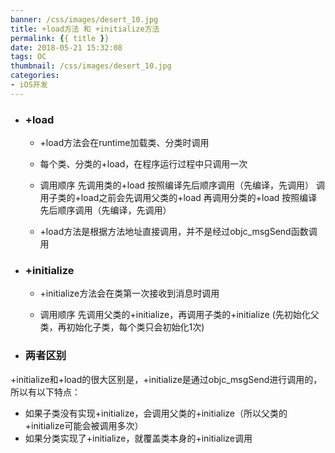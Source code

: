 ```yaml
---
banner: /css/images/desert_10.jpg
title: +load方法 和 +initialize方法
permalink: {{ title }}
date: 2018-05-21 15:32:08
tags: OC
thumbnail: /css/images/desert_10.jpg
categories:
- iOS开发
---
```


- ### +load

    - +load方法会在runtime加载类、分类时调用

    - 每个类、分类的+load，在程序运行过程中只调用一次

    - 调用顺序
先调用类的+load
按照编译先后顺序调用（先编译，先调用）
调用子类的+load之前会先调用父类的+load
再调用分类的+load
按照编译先后顺序调用（先编译，先调用）

   - +load方法是根据方法地址直接调用，并不是经过objc_msgSend函数调用
<!--more-->
- ### +initialize
   - +initialize方法会在类第一次接收到消息时调用

   - 调用顺序
先调用父类的+initialize，再调用子类的+initialize
(先初始化父类，再初始化子类，每个类只会初始化1次)

- ### 两者区别
+initialize和+load的很大区别是，+initialize是通过objc_msgSend进行调用的，所以有以下特点：
 - 如果子类没有实现+initialize，会调用父类的+initialize（所以父类的+initialize可能会被调用多次）
- 如果分类实现了+initialize，就覆盖类本身的+initialize调用